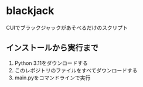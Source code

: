 # blackjack
CUIでブラックジャックがあそべるだけのスクリプト
## インストールから実行まで
1. Python 3.11をダウンロードする
2. このレポジトリのファイルをすべてダウンロードする
3. main.pyをコマンドラインで実行
